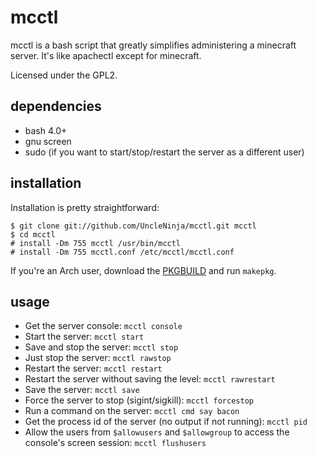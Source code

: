 mcctl
=====

mcctl is a bash script that greatly simplifies administering a minecraft server. It's like apachectl except for minecraft. 

Licensed under the GPL2.

dependencies
------------

* bash 4.0+
* gnu screen
* sudo (if you want to start/stop/restart the server as a different user)

installation
------------

Installation is pretty straightforward:

    $ git clone git://github.com/UncleNinja/mcctl.git mcctl
    $ cd mcctl
    # install -Dm 755 mcctl /usr/bin/mcctl
    # install -Dm 755 mcctl.conf /etc/mcctl/mcctl.conf

If you're an Arch user, download the [PKGBUILD](https://raw.github.com/UncleNinja/mcctl/master/PKGBUILD) and run `makepkg`.

usage
-----

* Get the server console: `mcctl console`
* Start the server: `mcctl start`
* Save and stop the server: `mcctl stop`
* Just stop the server: `mcctl rawstop`
* Restart the server: `mcctl restart`
* Restart the server without saving the level: `mcctl rawrestart`
* Save the server: `mcctl save`
* Force the server to stop (sigint/sigkill): `mcctl forcestop`
* Run a command on the server: `mcctl cmd say bacon`
* Get the process id of the server (no output if not running): `mcctl pid`
* Allow the users from `$allowusers` and `$allowgroup` to access the console's screen session: `mcctl flushusers`
